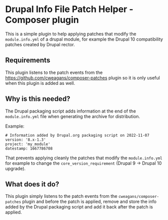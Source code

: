 # Drupal Info File Patch Helper - Composer plugin

This is a simple plugin to help applying patches that modify the `module.info.yml` of a drupal module, for example the Drupal 10 compatibility patches created by Drupal rector.

## Requirements

This plugin listens to the patch events from the https://github.com/cweagans/composer-patches plugin so it is only useful when this plugin is added as well.

## Why is this needed?

The Drupal packaging script adds information at the end of the `module.info.yml` file when generating the archive for distribution.

Example:

```
# Information added by Drupal.org packaging script on 2022-11-07
version: '8.x-1.3'
project: 'my_module'
datestamp: 1667786708
```

That prevents applying cleanly the patches that modify the `module.info.yml` for example to change the `core_version_requirement` (Drupal 9 -> Drupal 10 upgrade).

## What does it do?

This plugin simply listens to the patch events from the `cweagans/composer-patches` plugin and before the patch is applied, remove and store the info added by the Drupal packaging script and add it back after the patch is applied.
